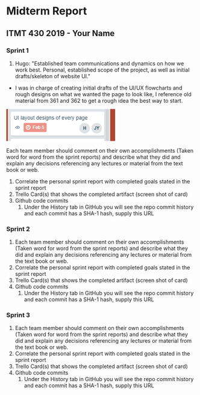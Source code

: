 # Midterm Report

## ITMT 430 2019 - Your Name

### Sprint 1

1. Hugo: "Established team communications and dynamics on how we work best. Personal, established scope of the project, as well as initial drafts/skeleton of website UI."

* I was in charge of creating initial drafts of the UI/UX flowcharts and rough designs on what we wanted the page to look like, I reference old material from 361 and 362 to get a rough idea the best way to start.

![](https://github.com/HugoZam/ITMT-430/blob/master/itmt-430/midterm-template/trello.PNG)


Each team member should comment on their own accomplishments (Taken word for word from the sprint reports) and describe what they did and explain any decisions referencing any lectures or material from the text book or web.
1. Correlate the personal sprint report with completed goals stated in the sprint report
1. Trello Card(s) that shows the completed artifact (screen shot of card)  
1. Github code commits
    1) Under the History tab in GitHub you will see the repo commit history and each commit has a SHA-1 hash, supply this URL

### Sprint 2

1. Each team member should comment on their own accomplishments (Taken word for word from the sprint reports) and describe what they did and explain any decisions referencing any lectures or material from the text book or web.
1. Correlate the personal sprint report with completed goals stated in the sprint report
1. Trello Card(s) that shows the completed artifact (screen shot of card)  
1. Github code commits
    1) Under the History tab in GitHub you will see the repo commit history and each commit has a SHA-1 hash, supply this URL

### Sprint 3

1. Each team member should comment on their own accomplishments (Taken word for word from the sprint reports) and describe what they did and explain any decisions referencing any lectures or material from the text book or web.
1. Correlate the personal sprint report with completed goals stated in the sprint report
1. Trello Card(s) that shows the completed artifact (screen shot of card)  
1. Github code commits
    1) Under the History tab in GitHub you will see the repo commit history and each commit has a SHA-1 hash, supply this URL
